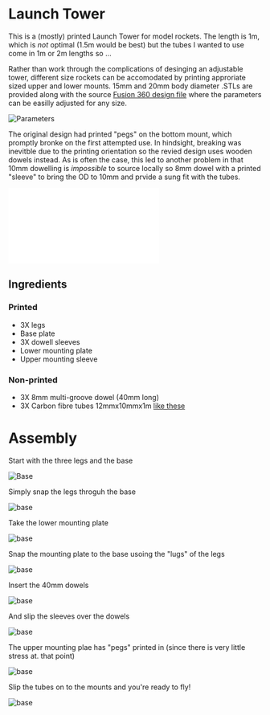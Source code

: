 # Launch Tower
This is a (mostly) printed Launch Tower for model rockets. The length is 1m, which is _not_ optimal (1.5m would be best) but the tubes I wanted to use come in 1m or 2m lengths so ...

Rather than work through the complications of desinging an adjustable tower, different size rockets can be accomodated by printing approriate sized upper and lower mounts. 15mm and 20mm body diameter .STLs are provided along with the source [Fusion 360 design file](https://github.com/rlhatcher/tower/blob/master/Tower%20Launcher.f3d?raw=true) where the parameters can be easilly adjusted for any size.

![Parameters](images/params.png)

The original design had printed "pegs" on the bottom mount, which promptly bronke on the first attempted use. In hindsight, breaking was inevitble due to the printing orientation so the revied design uses wooden dowels instead. As is often the case, this led to another problem in that 10mm dowelling is _impossible_ to source locally so 8mm dowel with a printed "sleeve" to bring the OD to 10mm and prvide a sung fit with the tubes.

![drawing](images/TowerLauncherDrawing.pdf)

## Ingredients

### Printed

* 3X legs
* Base plate
* 3X dowell sleeves
* Lower mounting plate
* Upper mounting sleeve

### Non-printed

* 3X 8mm multi-groove dowel (40mm long)
* 3X Carbon fibre tubes 12mmx10mmx1m [like these](https://www.easycomposites.co.uk/#!/cured-carbon-fibre-products/carbon-fibre-tube/woven-finish-carbon-fibre-tube/glossy-3k-woven-finish-12mm-10mm.html)
 
# Assembly

Start with the three legs and the base 

![Base](images/tower01.png)

Simply snap the legs throguh the base

![base](images/tower02.png)

Take the lower mounting plate

![base](images/tower03.png)

Snap the mounting plate to the base usoing the "lugs" of the legs

![base](images/tower04.png)

Insert the 40mm dowels

![base](images/tower05.png)

And slip the sleeves over the dowels

![base](images/tower06.png)

The upper mounting plae has "pegs" printed in (since there is very little stress at. that point)

![base](images/tower07.png)

Slip the tubes on to the mounts and you're ready to fly!

![base](images/tower08.png)





